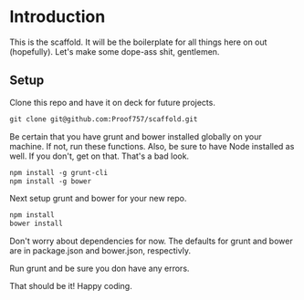 # Introduction
This is the scaffold. It will be the boilerplate for all things here on out (hopefully). Let's make some dope-ass shit, gentlemen.

## Setup
Clone this repo and have it on deck for future projects.

```apache
git clone git@github.com:Proof757/scaffold.git
```
Be certain that you have grunt and bower installed globally on your machine. If not, run these functions. Also, be sure to have Node installed as well. If you don't, get on that. That's a bad look.

```apache
npm install -g grunt-cli
npm install -g bower
```

Next setup grunt and bower for your new repo.

```apache
npm install
bower install
```
Don't worry about dependencies for now. The defaults for grunt and bower are in package.json and bower.json, respectivly.

Run grunt and be sure you don have any errors.

That should be it! Happy coding.